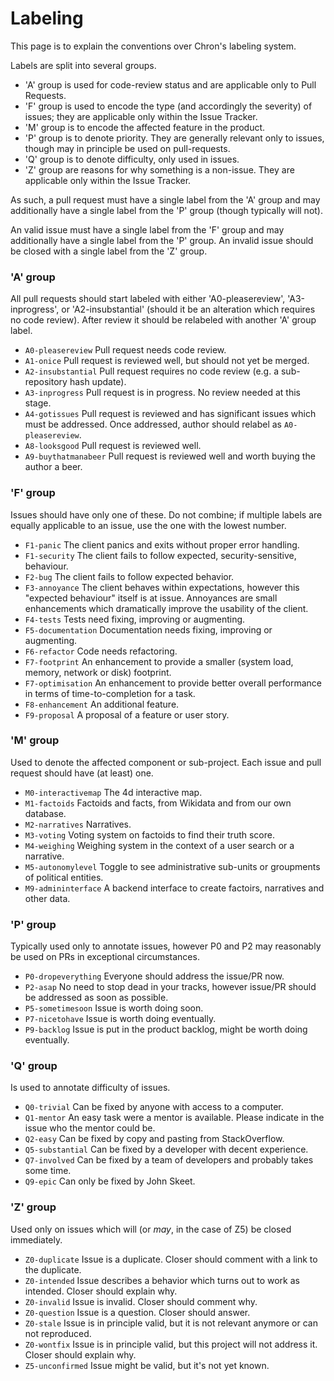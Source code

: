 # Labeling

This page is to explain the conventions over Chron's labeling system.

Labels are split into several groups.

- 'A' group is used for code-review status and are applicable only to Pull Requests.
- 'F' group is used to encode the type (and accordingly the severity) of issues; they are applicable only within the Issue Tracker.
- 'M' group is to encode the affected feature in the product.
- 'P' group is to denote priority. They are generally relevant only to issues, though may in principle be used on pull-requests.
- 'Q' group is to denote difficulty, only used in issues.
- 'Z' group are reasons for why something is a non-issue. They are applicable only within the Issue Tracker.

As such, a pull request must have a single label from the 'A' group and may additionally have a single label from the 'P' group (though typically will not).

An valid issue must have a single label from the 'F' group and may additionally have a single label from the 'P' group. An invalid issue should be closed with a single label from the 'Z' group.

### 'A' group

All pull requests should start labeled with either 'A0-pleasereview', 'A3-inprogress', or 'A2-insubstantial' (should it be an alteration which requires no code review). After review it should be relabeled with another 'A' group label.

- `A0-pleasereview` Pull request needs code review.
- `A1-onice` Pull request is reviewed well, but should not yet be merged.
- `A2-insubstantial` Pull request requires no code review (e.g. a sub-repository hash update).
- `A3-inprogress` Pull request is in progress. No review needed at this stage.
- `A4-gotissues` Pull request is reviewed and has significant issues which must be addressed. Once addressed, author should relabel as `A0-pleasereview`.
- `A8-looksgood` Pull request is reviewed well.
- `A9-buythatmanabeer` Pull request is reviewed well and worth buying the author a beer.

### 'F' group

Issues should have only one of these. Do not combine; if multiple labels are equally applicable to an issue, use the one with the lowest number.

- `F1-panic` The client panics and exits without proper error handling.
- `F1-security` The client fails to follow expected, security-sensitive, behaviour.
- `F2-bug` The client fails to follow expected behavior.
- `F3-annoyance` The client behaves within expectations, however this "expected behaviour" itself is at issue. Annoyances are small enhancements which dramatically improve the usability of the client.
- `F4-tests` Tests need fixing, improving or augmenting.
- `F5-documentation` Documentation needs fixing, improving or augmenting.
- `F6-refactor` Code needs refactoring.
- `F7-footprint` An enhancement to provide a smaller (system load, memory, network or disk) footprint.
- `F7-optimisation` An enhancement to provide better overall performance in terms of time-to-completion for a task.
- `F8-enhancement` An additional feature.
- `F9-proposal` A proposal of a feature or user story.

### 'M' group

Used to denote the affected component or sub-project. Each issue and pull request should have (at least) one.

- `M0-interactivemap` The 4d interactive map.
- `M1-factoids` Factoids and facts, from Wikidata and from our own database.
- `M2-narratives` Narratives.
- `M3-voting` Voting system on factoids to find their truth score.
- `M4-weighing` Weighing system in the context of a user search or a narrative.
- `M5-autonomylevel` Toggle to see administrative sub-units or groupments of political entities.
- `M9-admininterface` A backend interface to create factoirs, narratives and other data.

### 'P' group

Typically used only to annotate issues, however P0 and P2 may reasonably be used on PRs in exceptional circumstances.

- `P0-dropeverything` Everyone should address the issue/PR now.
- `P2-asap` No need to stop dead in your tracks, however issue/PR should be addressed as soon as possible.
- `P5-sometimesoon` Issue is worth doing soon.
- `P7-nicetohave` Issue is worth doing eventually.
- `P9-backlog` Issue is put in the product backlog, might be worth doing eventually.

### 'Q' group

Is used to annotate difficulty of issues.

- `Q0-trivial` Can be fixed by anyone with access to a computer.
- `Q1-mentor` An easy task were a mentor is available. Please indicate in the issue who the mentor could be.
- `Q2-easy` Can be fixed by copy and pasting from StackOverflow.
- `Q5-substantial` Can be fixed by a developer with decent experience.
- `Q7-involved` Can be fixed by a team of developers and probably takes some time.
- `Q9-epic` Can only be fixed by John Skeet.

### 'Z' group

Used only on issues which will (or _may_, in the case of Z5) be closed immediately.

- `Z0-duplicate` Issue is a duplicate. Closer should comment with a link to the duplicate.
- `Z0-intended` Issue describes a behavior which turns out to work as intended. Closer should explain why.
- `Z0-invalid` Issue is invalid. Closer should comment why.
- `Z0-question` Issue is a question. Closer should answer.
- `Z0-stale` Issue is in principle valid, but it is not relevant anymore or can not reproduced.
- `Z0-wontfix` Issue is in principle valid, but this project will not address it. Closer should explain why.
- `Z5-unconfirmed` Issue might be valid, but it's not yet known.
